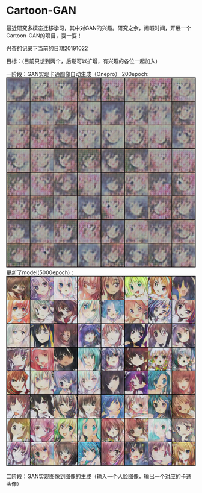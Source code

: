# Cartoon-GAN
最近研究多模态迁移学习，其中对GAN的兴趣。研究之余，闲暇时间，开展一个Cartoon-GAN的项目，耍一耍！

兴奋的记录下当前的日期20191022

目标：(目前只想到两个，后期可以扩增，有兴趣的各位一起加入)

一阶段：GAN实现卡通图像自动生成（Onepro）
200epoch:
![Image text](https://github.com/Endless-Hao/Cartoon-GAN/blob/master/Onepro/imgs/2019-10-22-199epoch.png)
更新了model(5000epoch)：
![Image text](https://github.com/Endless-Hao/Cartoon-GAN/blob/master/Onepro/imgs/2019-10-26-5000epoch.png)

二阶段：GAN实现图像到图像的生成（输入一个人脸图像，输出一个对应的卡通头像）
